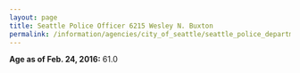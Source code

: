 ```yaml
---
layout: page
title: Seattle Police Officer 6215 Wesley N. Buxton
permalink: /information/agencies/city_of_seattle/seattle_police_department/copbook/6215/
---
```


**Age as of Feb. 24, 2016:** 61.0
